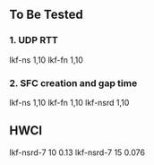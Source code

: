 ## To Be Tested ##

### 1. UDP RTT

lkf-ns 1,10
lkf-fn 1,10

### 2. SFC creation and gap time

lkf-ns 1,10
lkf-fn 1,10
lkf-nsrd 1,10

## HWCI ##

lkf-nsrd-7 10 0.13
lkf-nsrd-7 15 0.076
